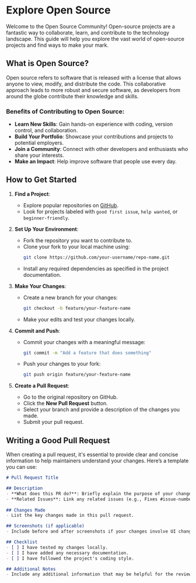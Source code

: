 # Explore Open Source

Welcome to the Open Source Community! Open-source projects are a fantastic way to collaborate, learn, and contribute to the technology landscape. This guide will help you explore the vast world of open-source projects and find ways to make your mark.

## What is Open Source?

Open source refers to software that is released with a license that allows anyone to view, modify, and distribute the code. This collaborative approach leads to more robust and secure software, as developers from around the globe contribute their knowledge and skills.

### Benefits of Contributing to Open Source:
- **Learn New Skills**: Gain hands-on experience with coding, version control, and collaboration.
- **Build Your Portfolio**: Showcase your contributions and projects to potential employers.
- **Join a Community**: Connect with other developers and enthusiasts who share your interests.
- **Make an Impact**: Help improve software that people use every day.

## How to Get Started

1. **Find a Project**:
   - Explore popular repositories on [GitHub](https://github.com/explore).
   - Look for projects labeled with `good first issue`, `help wanted`, or `beginner-friendly`.

2. **Set Up Your Environment**:
   - Fork the repository you want to contribute to.
   - Clone your fork to your local machine using:
     ```bash
     git clone https://github.com/your-username/repo-name.git
     ```
   - Install any required dependencies as specified in the project documentation.

3. **Make Your Changes**:
   - Create a new branch for your changes:
     ```bash
     git checkout -b feature/your-feature-name
     ```
   - Make your edits and test your changes locally.

4. **Commit and Push**:
   - Commit your changes with a meaningful message:
     ```bash
     git commit -m "Add a feature that does something"
     ```
   - Push your changes to your fork:
     ```bash
     git push origin feature/your-feature-name
     ```

5. **Create a Pull Request**:
   - Go to the original repository on GitHub.
   - Click the **New Pull Request** button.
   - Select your branch and provide a description of the changes you made.
   - Submit your pull request.

## Writing a Good Pull Request

When creating a pull request, it's essential to provide clear and concise information to help maintainers understand your changes. Here’s a template you can use:

```markdown
# Pull Request Title

## Description
- **What does this PR do?**: Briefly explain the purpose of your changes.
- **Related Issues**: Link any related issues (e.g., Fixes #issue-number).
  
## Changes Made
- List the key changes made in this pull request.

## Screenshots (if applicable)
- Include before and after screenshots if your changes involve UI changes.

## Checklist
- [ ] I have tested my changes locally.
- [ ] I have added any necessary documentation.
- [ ] I have followed the project's coding style.

## Additional Notes
- Include any additional information that may be helpful for the reviewers.

